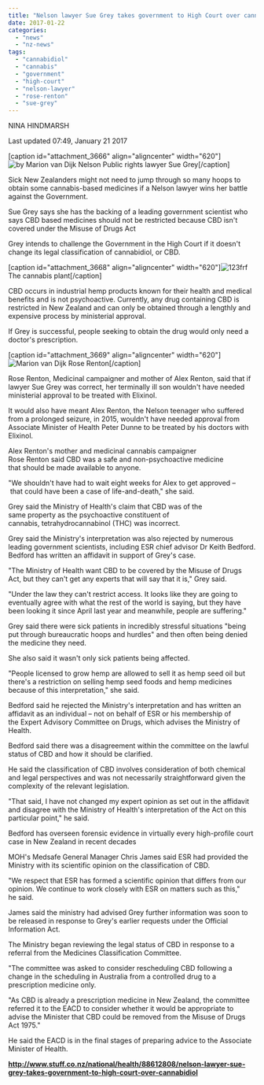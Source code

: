 ```yaml
---
title: "Nelson lawyer Sue Grey takes government to High Court over cannabidiol"
date: 2017-01-22
categories: 
  - "news"
  - "nz-news"
tags: 
  - "cannabidiol"
  - "cannabis"
  - "government"
  - "high-court"
  - "nelson-lawyer"
  - "rose-renton"
  - "sue-grey"
---
```


NINA HINDMARSH

Last updated 07:49, January 21 2017

\[caption id="attachment\_3666" align="aligncenter" width="620"\]![ by Marion van Dijk](/wp-content/uploads/2017/01/Nelson-Public-rights-lawyer-Sue-Grey-by-Marion-van-Dijk.jpg) Nelson Public rights lawyer Sue Grey\[/caption\]

Sick New Zealanders might not need to jump through so many hoops to obtain some cannabis-based medicines if a Nelson lawyer wins her battle against the Government.

Sue Grey says she has the backing of a leading government scientist who says CBD based medicines should not be restricted because CBD isn't covered under the Misuse of Drugs Act

Grey intends to challenge the Government in the High Court if it doesn't change its legal classification of cannabidiol, or CBD.

\[caption id="attachment\_3668" align="aligncenter" width="620"\]![123frf](/wp-content/uploads/2017/01/the-cannabis-plant-by-123rf.jpg) The cannabis plant\[/caption\]

CBD occurs in industrial hemp products known for their health and medical benefits and is not psychoactive. Currently, any drug containing CBD is restricted in New Zealand and can only be obtained through a lengthly and expensive process by ministerial approval.

If Grey is successful, people seeking to obtain the drug would only need a doctor's prescription.

\[caption id="attachment\_3669" align="aligncenter" width="620"\]![Marion van Dijk](/wp-content/uploads/2017/01/Rose-Rention-by-Maion-van-dijk.jpg) Rose Renton\[/caption\]

Rose Renton, Medicinal campaigner and mother of Alex Renton, said that if lawyer Sue Grey was correct, her terminally ill son wouldn't have needed ministerial approval to be treated with Elixinol.

It would also have meant Alex Renton, the Nelson teenager who suffered from a prolonged seizure, in 2015, wouldn't have needed approval from Associate Minister of Health Peter Dunne to be treated by his doctors with Elixinol.

Alex Renton's mother and medicinal cannabis campaigner Rose Renton said CBD was a safe and non-psychoactive medicine that should be made available to anyone.

"We shouldn't have had to wait eight weeks for Alex to get approved – that could have been a case of life-and-death," she said.

Grey said the Ministry of Health's claim that CBD was of the same property as the psychoactive constituent of cannabis, tetrahydrocannabinol (THC) was incorrect.

Grey said the Ministry's interpretation was also rejected by numerous leading government scientists, including ESR chief advisor Dr Keith Bedford. Bedford has written an affidavit in support of Grey's case.

"The Ministry of Health want CBD to be covered by the Misuse of Drugs Act, but they can't get any experts that will say that it is," Grey said.

"Under the law they can't restrict access. It looks like they are going to eventually agree with what the rest of the world is saying, but they have been looking it since April last year and meanwhile, people are suffering."

Grey said there were sick patients in incredibly stressful situations "being put through bureaucratic hoops and hurdles" and then often being denied the medicine they need.

She also said it wasn't only sick patients being affected.

"People licensed to grow hemp are allowed to sell it as hemp seed oil but there's a restriction on selling hemp seed foods and hemp medicines because of this interpretation," she said.

Bedford said he rejected the Ministry's interpretation and has written an affidavit as an individual – not on behalf of ESR or his membership of the Expert Advisory Committee on Drugs, which advises the Ministry of Health.

Bedford said there was a disagreement within the committee on the lawful status of CBD and how it should be clarified.

He said the classification of CBD involves consideration of both chemical and legal perspectives and was not necessarily straightforward given the complexity of the relevant legislation.

"That said, I have not changed my expert opinion as set out in the affidavit and disagree with the Ministry of Health's interpretation of the Act on this particular point," he said.

Bedford has overseen forensic evidence in virtually every high-profile court case in New Zealand in recent decades

MOH's Medsafe General Manager Chris James said ESR had provided the Ministry with its scientific opinion on the classification of CBD.

"We respect that ESR has formed a scientific opinion that differs from our opinion. We continue to work closely with ESR on matters such as this," he said.

James said the ministry had advised Grey further information was soon to be released in response to Grey's earlier requests under the Official Information Act.

The Ministry began reviewing the legal status of CBD in response to a referral from the Medicines Classification Committee.

"The committee was asked to consider rescheduling CBD following a change in the scheduling in Australia from a controlled drug to a prescription medicine only.

"As CBD is already a prescription medicine in New Zealand, the committee referred it to the EACD to consider whether it would be appropriate to advise the Minister that CBD could be removed from the Misuse of Drugs Act 1975."

He said the EACD is in the final stages of preparing advice to the Associate Minister of Health.

**http://www.stuff.co.nz/national/health/88612808/nelson-lawyer-sue-grey-takes-government-to-high-court-over-cannabidiol**
